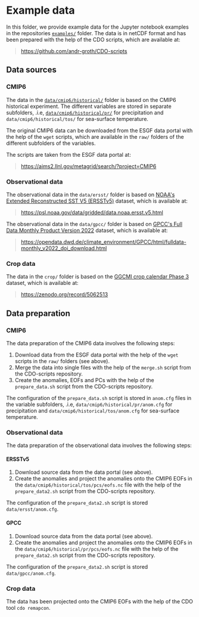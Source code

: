 # Example data

In this folder, we provide example data for the Jupyter notebook examples in the repositories [`examples/`](/examples/) folder. The data is in netCDF format and has been prepared with the help of the CDO scripts, which are available at:

> https://github.com/andr-groth/CDO-scripts

## Data sources

### CMIP6

The data in the [`data/cmip6/historical/`](/data/cmip6/historical/) folder is based on the CMIP6 historical experiment. The different variables are stored in separate subfolders, .i.e, [`data/cmip6/historical/pr/`](/data/cmip6/historical/pr/) for precipitation and `data/cmip6/historical/tos/` for sea-surface temperature.

The original CMIP6 data can be downloaded from the ESGF data portal with the help of the `wget` scripts, which are available in the `raw/` folders of the different subfolders of the variables.

The scripts are taken from the ESGF data portal at:

> https://aims2.llnl.gov/metagrid/search/?project=CMIP6


### Observational data

The observational data in the `data/ersst/` folder is based on [NOAA's Extended Reconstructed SST V5 (ERSSTv5)](https://doi.org/10.1175/jcli-d-16-0836.1) dataset, which is available at:

> https://psl.noaa.gov/data/gridded/data.noaa.ersst.v5.html

The observational data in the `data/gpcc/` folder is based on [GPCC's Full Data Monthly Product Version 2022](http://dx.doi.org/10.5676/DWD_GPCC/FD_M_V2022_100) dataset, which is available at:

> https://opendata.dwd.de/climate_environment/GPCC/html/fulldata-monthly_v2022_doi_download.html

### Crop data

The data in the `crop/` folder is based on the [GGCMI crop calendar Phase 3](https://doi.org/10.1038/s43016-021-00400-y) dataset, which is available at:

> https://zenodo.org/record/5062513

## Data preparation

### CMIP6

The data preparation of the CMIP6 data involves the following steps:

1. Download data from the ESGF data portal with the help of the `wget` scripts in the `raw/` folders (see above).
2. Merge the data into single files with the help of the `merge.sh` script from the CDO-scripts repository.
3. Create the anomalies, EOFs and PCs with the help of the `prepare_data.sh` script from the CDO-scripts repository.

The configuration of the `prepare_data.sh` script is stored in `anom.cfg` files in the variable subfolders, .i.e, `data/cmip6/historical/pr/anom.cfg` for precipitation and `data/cmip6/historical/tos/anom.cfg` for sea-surface temperature.

### Observational data

The data preparation of the observational data involves the following steps:

#### ERSSTv5
1. Download source data from the data portal (see above).
2. Create the anomalies and project the anomalies onto the CMIP6 EOFs in the `data/cmip6/historical/tos/pcs/eofs.nc` file with the help of the `prepare_data2.sh` script from the CDO-scripts repository.

The configuration of the `prepare_data2.sh` script is stored `data/ersst/anom.cfg`.

#### GPCC
1. Download source data from the data portal (see above).
2. Create the anomalies and project the anomalies onto the CMIP6 EOFs in the `data/cmip6/historical/pr/pcs/eofs.nc` file with the help of the `prepare_data2.sh` script from the CDO-scripts repository.

The configuration of the `prepare_data2.sh` script is stored `data/gpcc/anom.cfg`.

### Crop data

The data has been projected onto the CMIP6 EOFs with the help of the CDO tool `cdo remapcon`.
